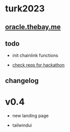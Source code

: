 # turk2023

## [oracle.thebay.me](https://oracle.thebay.me)

## todo

- init chainlink functions

- [check reqs for hackathon](https://github.com/SxT-Community/chainlink-hackathon)

## changelog

# v0.4

- new landing page

- tailwindui
